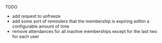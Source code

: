 TODO
* add request to unfreeze
* add some sort of reminders that the membership is expiring within a configurable amount of time
* remove attendances for all inactive memberships except for the last two for each user